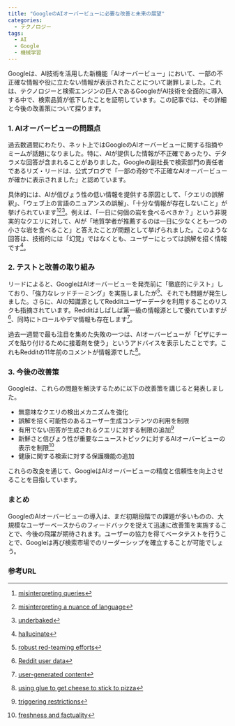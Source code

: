 ```yaml
---
title: "GoogleのAIオーバービューに必要な改善と未来の展望"
categories:
  - テクノロジー
tags:
  - AI
  - Google
  - 機械学習
---
```

Googleは、AI技術を活用した新機能「AIオーバービュー」において、一部の不正確な情報や役に立たない情報が表示されたことについて謝罪しました。これは、テクノロジーと検索エンジンの巨人であるGoogleがAI技術を全面的に導入する中で、検索品質が低下したことを証明しています。この記事では、その詳細と今後の改善策について探ります。

### 1. AIオーバービューの問題点

過去数週間にわたり、ネット上ではGoogleのAIオーバービューに関する指摘やミームが話題になりました。特に、AIが提供した情報が不正確であったり、デタラメな回答が含まれることがありました。Googleの副社長で検索部門の責任者であるリズ・リードは、公式ブログで「一部の奇妙で不正確なAIオーバービューが確かに表示されました」と認めています。

具体的には、AIが信ぴょう性の低い情報を提供する原因として、「クエリの誤解釈」、「ウェブ上の言語のニュアンスの誤解」、「十分な情報が存在しないこと」が挙げられています[^1][^2][^3]。例えば、「一日に何個の岩を食べるべきか？」という非現実的なクエリに対して、AIが「地質学者が推薦するのは一日に少なくとも一つの小さな岩を食べること」と答えたことが問題として挙げられました。このような回答は、技術的には「幻覚」ではなくとも、ユーザーにとっては誤解を招く情報です[^4]。

### 2. テストと改善の取り組み

リードによると、GoogleはAIオーバービューを発売前に「徹底的にテスト」しており、「強力なレッドチーミング」を実施しましたが[^5]、それでも問題が発生しました。さらに、AIの知識源としてRedditユーザーデータを利用することのリスクも指摘されています。Redditはしばしば第一級の情報源として優れていますが[^6]、同時にトロールやデマ情報も存在します[^7]。

過去一週間で最も注目を集めた失敗の一つは、AIオーバービューが「ピザにチーズを貼り付けるために接着剤を使う」というアドバイスを表示したことです。これもRedditの11年前のコメントが情報源でした[^8]。

### 3. 今後の改善策

Googleは、これらの問題を解決するために以下の改善策を講じると発表しました。

- 無意味なクエリの検出メカニズムを強化
- 誤解を招く可能性のあるユーザー生成コンテンツの利用を制限
- 有用でない回答が生成されるクエリに対する制限の追加[^9]
- 新鮮さと信ぴょう性が重要なニューストピックに対するAIオーバービューの表示を制限[^10]
- 健康に関する検索に対する保護機能の追加

これらの改良を通じて、GoogleはAIオーバービューの精度と信頼性を向上させることを目指しています。

### まとめ

GoogleのAIオーバービューの導入は、まだ初期段階での課題が多いものの、大規模なユーザーベースからのフィードバックを捉えて迅速に改善策を実施することで、今後の飛躍が期待されます。ユーザーの協力を得てベータテストを行うことで、Googleは再び検索市場でのリーダーシップを確立することが可能でしょう。

### 参考URL

[^1]: [misinterpreting queries](https://blog.google/products/search/ai-overviews-update-may-2024/)
[^2]: [misinterpreting a nuance of language](https://abcnews.go.com/US/wireStory/google-makes-fixes-ai-generated-search-summaries-after-110717581)
[^3]: [underbaked](https://redkiwiapp.com/ja/english-guide/synonyms/underbaked-uncooked)
[^4]: [hallucinate](https://eow.alc.co.jp/search?q=hallucinate#:~:text=hallucinate%E3%81%A8%E3%81%AF&text=%E5%B9%BB%E8%A6%9A%E3%82%92%E8%B5%B7%E3%81%93%E3%81%99%E3%83%BBI%20must,%E3%81%A6%E3%81%84%E3%82%8B%E3%81%AB%E9%81%95%E3%81%84%E3%81%AA%E3%81%84%E3%80%82&text=%E5%8D%98%E8%AA%9E%E5%B8%B3%E3%81%B8%E3%81%AE%E7%99%BB%E9%8C%B2,Pro%E3%80%8D%E3%81%A7%E3%81%94%E5%88%A9%E7%94%A8%E3%81%8F%E3%81%A0%E3%81%95%E3%81%84%E3%80%82)
[^5]: [robust red-teaming efforts](https://medium.com/@sasirekharameshkumar/red-teaming-to-make-llms-robust-and-safer-1c3bc1d0f6fa)
[^6]: [Reddit user data](https://www.reddit.com/settings/profile)
[^7]: [user-generated content](https://www.customer-rings.com/dmf/article/n0ry6mv6qfdm)
[^8]: [using glue to get cheese to stick to pizza](https://peteryang.io/)
[^9]: [triggering restrictions](https://www.ibm.com/docs/pl/SSGU8G_12.1.0/com.ibm.sqls.doc/ids_sqs_0586.htm)
[^10]: [freshness and factuality](https://docs.two.ai/comparisons/freshnessandfactuality)
[^11]: [beta test](https://dictionary.goo.ne.jp/word/%E3%83%99%E3%83%BC%E3%82%BF%E3%83%86%E3%82%B9%E3%83%88/#:~:text=%E3%83%99%E3%83%BC%E3%82%BF%E2%80%90%E3%83%86%E3%82%B9%E3%83%88%E3%80%90beta%20test%EF%BC%8F%CE%B2%2Dtest%E3%80%91&text=%E7%99%BA%E5%A3%B2%E5%89%8D%E3%81%AE%E3%82%BD%E3%83%95%E3%83%88%E3%82%A6%E3%82%A8%E3%82%A2,%E7%89%88%E3%81%BE%E3%81%9F%E3%81%AF%E8%A9%95%E4%BE%A1%E7%89%88%E3%81%A8%E3%81%84%E3%81%86%E3%80%82)
[^12]: [synthetic data](https://acompany.tech/privacytechlab/synthetic-data-merit-demerit/#:~:text=%E6%9B%B8%E3%81%84%E3%81%A6%E3%81%84%E3%81%8F%E3%80%82-,%E5%90%88%E6%88%90%E3%83%87%E3%83%BC%E3%82%BF%E3%81%A8%E3%81%AF%E4%BD%95%E3%81%8B,Artificially%20Generated%20Data%E3%81%A8%E3%82%82%E3%81%84%E3%81%86%E3%80%82)
[^13]: [voice cloning](https://elevenlabs.io/voice-cloning)
